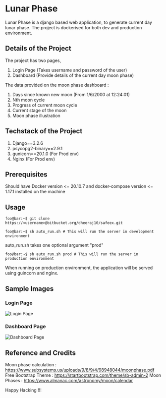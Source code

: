 # Lunar Phase

Lunar Phase is a django based web application, to generate current day lunar phase. The project is dockerised for both dev and production environment.

## Details of the Project

The project has two pages,
1. Login Page (Takes username and password of the user)
2. Dashboard (Provide details of the current day moon phase)

The data provided on the moon phase dashboard :
1. Days since known new moon (From 1/6/2000 at 12:24:01)
2. Nth moon cycle
3. Progress of current moon cycle
4. Current stage of the moon
5. Moon phase illustration

## Techstack of the Project
1. Django==3.2.6
2. psycopg2-binary==2.9.1
3. gunicorn==20.1.0 (For Prod env)
4. Nginx (For Prod env)

## Prerequisites
Should have Docker version <= 20.10.7 and docker-compose version <= 1.17.1  installed on the machine 

## Usage
```console
foo@bar:~$ git clone https://<username>@bitbucket.org/dheeraj10/safeex.git

foo@bar:~$ sh auto_run.sh # This will run the server in development environment

```

auto_run.sh takes one optional argument "prod"
```console
foo@bar:~$ sh auto_run.sh prod # This will run the server in production environment

```
When running on production environment, the application will be served using guincorn and nginx.


## Sample Images
### Login Page
![Login Page](https://i.ibb.co/C5PHGh1/login.png "Login Page")

### Dashboard Page
![Dashboard Page](https://i.ibb.co/Xkw5vPZ/dashboard.png "Dashboard Page")

## Reference and Credits
Moon phase calculation : https://www.subsystems.us/uploads/9/8/9/4/98948044/moonphase.pdf
Free Bootstrap Theme : https://startbootstrap.com/theme/sb-admin-2
Moon Phases : https://www.almanac.com/astronomy/moon/calendar

Happy Hacking !!!
